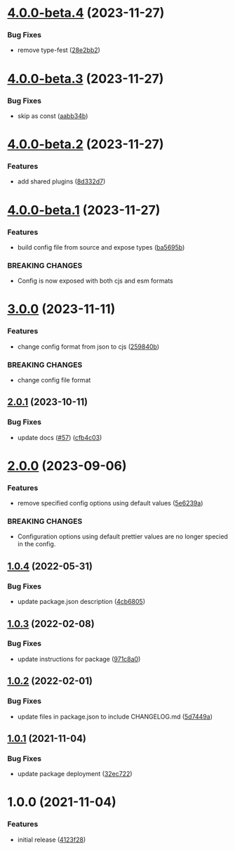 # [4.0.0-beta.4](https://github.com/nodly/prettier-config/compare/v4.0.0-beta.3...v4.0.0-beta.4) (2023-11-27)


### Bug Fixes

* remove type-fest ([28e2bb2](https://github.com/nodly/prettier-config/commit/28e2bb286b24db697f0101717a15ab63715623fd))

# [4.0.0-beta.3](https://github.com/nodly/prettier-config/compare/v4.0.0-beta.2...v4.0.0-beta.3) (2023-11-27)


### Bug Fixes

* skip as const ([aabb34b](https://github.com/nodly/prettier-config/commit/aabb34bc1e82c7efd4a6e736b94676d77a60fed9))

# [4.0.0-beta.2](https://github.com/nodly/prettier-config/compare/v4.0.0-beta.1...v4.0.0-beta.2) (2023-11-27)


### Features

* add shared plugins ([8d332d7](https://github.com/nodly/prettier-config/commit/8d332d7edbb95032b84c2ec29e6dfecdf2cc69c3))

# [4.0.0-beta.1](https://github.com/nodly/prettier-config/compare/v3.0.0...v4.0.0-beta.1) (2023-11-27)


### Features

* build config file from source and expose types ([ba5695b](https://github.com/nodly/prettier-config/commit/ba5695b6d68bfeb31cebcd78e74a43115260d545))


### BREAKING CHANGES

* Config is now exposed with both cjs and esm formats

# [3.0.0](https://github.com/nodly/prettier-config/compare/v2.0.1...v3.0.0) (2023-11-11)


### Features

* change config format from json to cjs ([259840b](https://github.com/nodly/prettier-config/commit/259840b028b7fe22f6c218d5a1b2961171e60168))


### BREAKING CHANGES

* change config file format

## [2.0.1](https://github.com/nodly/prettier-config/compare/v2.0.0...v2.0.1) (2023-10-11)


### Bug Fixes

* update docs ([#57](https://github.com/nodly/prettier-config/issues/57)) ([cfb4c03](https://github.com/nodly/prettier-config/commit/cfb4c031f4b46f7c91ec1374776bbc74a24e4ce5))

# [2.0.0](https://github.com/nodly/prettier-config/compare/v1.0.4...v2.0.0) (2023-09-06)


### Features

* remove specified config options using default values ([5e6239a](https://github.com/nodly/prettier-config/commit/5e6239abd39a6a7f91fc41ae5c129314dbf18f35))


### BREAKING CHANGES

* Configuration options using default prettier values are
no longer specied in the config.

## [1.0.4](https://github.com/nodly/prettier-config/compare/v1.0.3...v1.0.4) (2022-05-31)


### Bug Fixes

* update package.json description ([4cb6805](https://github.com/nodly/prettier-config/commit/4cb6805338dfc3795b58b5c15caf89d93dfe1449))

## [1.0.3](https://github.com/nodly/prettier-config/compare/v1.0.2...v1.0.3) (2022-02-08)


### Bug Fixes

* update instructions for package ([971c8a0](https://github.com/nodly/prettier-config/commit/971c8a0d618de68d18f54752b80efe680ed29be9))

## [1.0.2](https://github.com/nodly/prettier-config/compare/v1.0.1...v1.0.2) (2022-02-01)

### Bug Fixes

- update files in package.json to include CHANGELOG.md ([5d7449a](https://github.com/nodly/prettier-config/commit/5d7449aa2dba0f10dd01ba7923210993902758f9))

## [1.0.1](https://github.com/nodly/prettier-config/compare/v1.0.0...v1.0.1) (2021-11-04)

### Bug Fixes

- update package deployment ([32ec722](https://github.com/nodly/prettier-config/commit/32ec7223b3742c2335427f14f1d965009dbacf00))

# 1.0.0 (2021-11-04)

### Features

- initial release ([4123f28](https://github.com/nodly/prettier-config/commit/4123f28be92add220eb7d55100f914e5d8925981))

